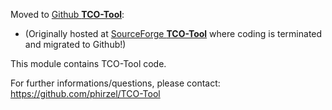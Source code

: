 Moved to [Github **TCO-Tool**](https://github.com/phirzel/TCO-Tool):
* (Originally hosted at [SourceForge **TCO-Tool**](https://sourceforge.net/projects/tcotool/) where coding is terminated and migrated to Github!)

This module contains TCO-Tool code.

For further informations/questions, please contact:     https://github.com/phirzel/TCO-Tool